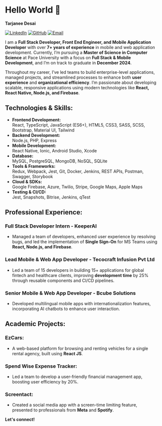 # Hello World 👋  
**Tarjanee Desai**

[![LinkedIn](https://img.shields.io/badge/LinkedIn-0077B5?style=for-the-badge&logo=linkedin&logoColor=white)](https://www.linkedin.com/in/tarjaneedesai/)
[![GitHub](https://img.shields.io/badge/GitHub-100000?style=for-the-badge&logo=github&logoColor=white)](https://github.com/tarjaneed)
[![Email](https://img.shields.io/badge/Email-D14836?style=for-the-badge&logo=gmail&logoColor=white)](mailto:tarjaneed@gmail.com)

I am a **Full Stack Developer, Front End Engineer, and Mobile Application Developer** with over **7+ years of experience** in mobile and web application development. Currently, I’m pursuing a **Master of Science in Computer Science** at Pace University with a focus on **Full Stack & Mobile Development**, and I’m on track to graduate in **December 2024**.

Throughout my career, I’ve led teams to build enterprise-level applications, managed projects, and streamlined processes to enhance both **user experience** and **organizational efficiency**. I’m passionate about developing scalable, responsive applications using modern technologies like **React, React Native, Node.js, and Firebase**.


## Technologies & Skills:
- **Frontend Development:**  
  React, TypeScript, JavaScript (ES6+), HTML5, CSS3, SASS, SCSS, Bootstrap, Material UI, Tailwind  
- **Backend Development:**  
  Node.js, PHP, Express  
- **Mobile Development:**  
  React Native, Ionic, Android Studio, Xcode  
- **Database:**  
  MySQL, PostgreSQL, MongoDB, NoSQL, SQLite  
- **Tools & Frameworks:**  
  Redux, Webpack, Jest, Git, Docker, Jenkins, REST APIs, Postman, Swagger, Storybook  
- **Cloud & SDKs:**  
  Google Firebase, Azure, Twilio, Stripe, Google Maps, Apple Maps  
- **Testing & CI/CD:**  
  Jest, Snapshots, Bitrise, Jenkins, qTest  


## Professional Experience:
### Full Stack Developer Intern - KeeperAI  
- Managed a team of developers, enhanced user experience by resolving bugs, and led the implementation of **Single Sign-On** for MS Teams using **React, Node.js, and Firebase**.

### Lead Mobile & Web App Developer - Tecocraft Infusion Pvt Ltd  
- Led a team of 15 developers in building 15+ applications for global fintech and healthcare clients, improving **development time** by 25% through reusable components and CI/CD pipelines.

### Senior Mobile & Web App Developer - Bcube Solutions  
- Developed multilingual mobile apps with internationalization features, incorporating AI chatbots to enhance user interaction.


## Academic Projects:
### EzCars:  
- A web-based platform for browsing and renting vehicles for a single rental agency, built using **React JS**.

### Spend Wise Expense Tracker:  
- Led a team to develop a user-friendly financial management app, boosting user efficiency by 20%.

### Screentact:  
- Created a social media app with a screen-time limiting feature, presented to professionals from **Meta** and **Spotify**.

**Let's connect!**
